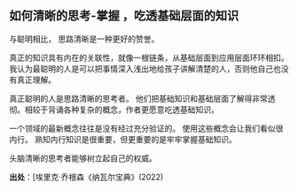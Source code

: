 ## 如何清晰的思考-掌握 ，吃透基础层面的知识

与聪明相比， 思路清晰是一种更好的赞誉。

真正的知识具有内在的关联性，就像一根链条，从基础层面到应用层面环环相扣。我认为最聪明的人是可以把事情深入浅出地给孩子讲解清楚的人，否则他自己也没有真正理解。

真正聪明的人是思路清晰的思考者。 他们把基础知识和基础层面了解得非常透彻。相较于背诵各种复杂的概念，作者更愿意吃透基础知识。

一个领域的最新概念往往是没有经过充分验证的。 使用这些概念会让我们看似很内行。 熟知内行知识是很重要，但更重要的是牢牢掌握基础知识。

头脑清晰的思考者能够树立起自己的权威。

**出处**：[埃里克·乔根森《纳瓦尔宝典》(2022)

